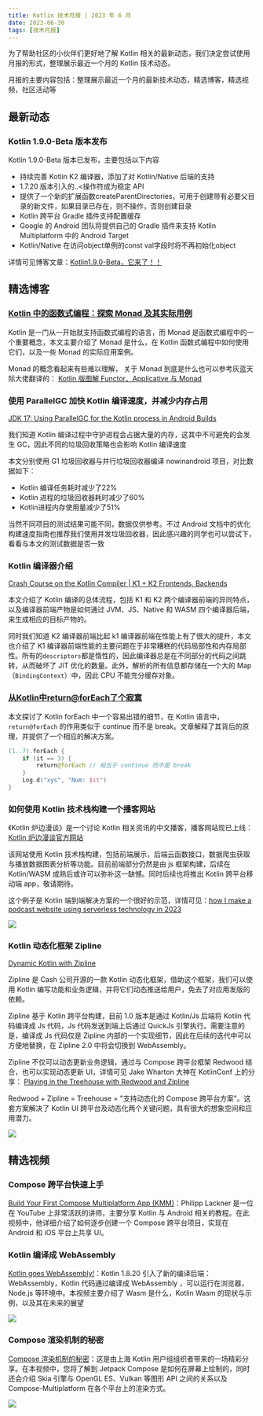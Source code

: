 ```yaml
---
title: Kotlin 技术月报 | 2023 年 6 月
date: 2023-06-30
tags: [技术月报]
---
```


为了帮助社区的小伙伴们更好地了解 Kotlin 相关的最新动态，我们决定尝试使用月报的形式，整理展示最近一个月的 Kotlin 技术动态。

月报的主要内容包括：整理展示最近一个月的最新技术动态，精选博客，精选视频，社区活动等

## 最新动态
### Kotlin 1.9.0-Beta 版本发布
Kotlin 1.9.0-Beta 版本已发布，主要包括以下内容

- 持续完善 Kotlin K2 编译器，添加了对 Kotlin/Native 后端的支持
- 1.7.20 版本引入的..<操作符成为稳定 API
- 提供了一个新的扩展函数createParentDirectories，可用于创建带有必要父目录的新文件，如果目录已存在，则不操作，否则创建目录
- Kotlin 跨平台 Gradle 插件支持配置缓存
- Google 的 Android 团队将提供自己的 Gradle 插件来支持 Kotlin Multiplatform 中的 Android Target
- Kotlin/Native 在访问object单例的const val字段时将不再初始化object

详情可见博客文章：[Kotlin1.9.0-Beta，它来了！！](https://juejin.cn/post/7241567583505072183)

## 精选博客
### [Kotlin 中的函数式编程：探索 Monad 及其实际用例](https://medium.com/@summitkumar/functional-programming-in-kotlin-exploring-monads-and-their-real-world-use-cases-5a8b23be1268)

Kotlin 是一门从一开始就支持函数式编程的语言，而 Monad 是函数式编程中的一个重要概念，本文主要介绍了 Monad 是什么，在 Kotlin 函数式编程中如何使用它们，以及一些 Monad 的实际应用案例。

Monad 的概念看起来有些难以理解， 关于 Monad 到底是什么也可以参考灰蓝天际大佬翻译的：
[Kotlin 版图解 Functor、Applicative 与 Monad](https://hltj.me/kotlin/2017/08/25/kotlin-functor-applicative-monad-cn.html)

### 使用 ParallelGC 加快 Kotlin 编译速度，并减少内存占用
[JDK 17: Using ParallelGC for the Kotlin process in Android Builds](https://dev.to/cdsap/jdk-17-using-parellgc-for-the-kotlin-process-in-android-builds-24af)

我们知道 Kotlin 编译过程中守护进程会占据大量的内存，这其中不可避免的会发生 GC，因此不同的垃圾回收策略也会影响 Kotlin 编译速度

本文分别使用 G1 垃圾回收器与并行垃圾回收器编译 nowinandroid 项目，对比数据如下：

- Kotlin 编译任务耗时减少了22%
- Kotlin 进程的垃圾回收器耗时减少了60% 
- Kotlin进程内存使用量减少了51%

当然不同项目的测试结果可能不同，数据仅供参考。不过 Android 文档中的优化构建速度指南也推荐我们使用并发垃圾回收器，因此感兴趣的同学也可以尝试下，看看与本文的测试数据是否一致

### Kotlin 编译器介绍
[Crash Course on the Kotlin Compiler | K1 + K2 Frontends, Backends](https://medium.com/google-developer-experts/crash-course-on-the-kotlin-compiler-k1-k2-frontends-backends-fe2238790bd8)

本文介绍了 Kotlin 编译的总体流程，包括 K1 和 K2 两个编译器前端的异同特点，以及编译器前端产物是如何通过 JVM、JS、Native 和 WASM 四个编译器后端，来生成相应的目标产物的。

同时我们知道 K2 编译器前端比起 k1 编译器前端在性能上有了很大的提升，本文也介绍了 K1 编译器前端性能的主要问题在于非常糟糕的代码局部性和内存局部性。所有的`descriptors`都是惰性的，因此编译器总是在不同部分的代码之间跳转，从而破坏了 JIT 优化的数量。此外，解析的所有信息都存储在一个大的 Map（`BindingContext`）中，因此 CPU 不能充分缓存对象。

### [从Kotlin中return@forEach了个寂寞](https://juejin.cn/post/7243819009866235964)
本文探讨了 Kotlin forEach 中一个容易出错的细节，在 Kotlin 语言中，`return@forEach` 的作用类似于 continue 而不是 break。文章解释了其背后的原理，并提供了一个相应的解决方案。

```kotlin
(1..7).forEach {
    if (it == 3) {
        return@forEach // 相当于 continue 而不是 break
    }
    Log.d("xys", "Num: $it")
}
```

### 如何使用 Kotlin 技术栈构建一个播客网站
《Kotlin 炉边漫谈》是一个讨论 Kotlin 相关资讯的中文播客，播客网站现已上线：[Kotlin 炉边漫谈官方网站](https://podcast.kotlin.tips/)

该网站使用 Kotlin 技术栈构建，包括前端展示，后端云函数接口，数据爬虫获取与播放数据图表分析等功能。目前前端部分仍然是由 js 框架构建，后续在 Kotlin/WASM 成熟后或许可以弥补这一缺憾。同时后续也将推出 Kotlin 跨平台移动端 app，敬请期待。

这个例子是 Kotlin 端到端解决方案的一个很好的示范，详情可见：[how I make a podcast website using serverless technology in 2023](https://www.slideshare.net/shengyou/how-i-make-a-podcast-website-using-serverless-technology-in-2023)

![](https://raw.gitmirror.com/RicardoJiang/resource/main/2023/june/p4.jpg)

### Kotlin 动态化框架 Zipline
[Dynamic Kotlin with Zipline](https://code.cash.app/zipline)

Zipline 是 Cash 公司开源的一款 Kotlin 动态化框架，借助这个框架，我们可以使用 Kotlin 编写功能和业务逻辑，并将它们动态推送给用户，免去了对应用发版的依赖。

Zipline 基于 Kotlin 跨平台构建，目前 1.0 版本是通过 Kotlin/Js 后端将 Kotlin 代码编译成 Js 代码，Js 代码发送到端上后通过 QuickJs 引擎执行。需要注意的是，编译成 Js 代码仅是 Zipline 内部的一个实现细节，因此在后续的迭代中可以方便地替换，在 Zipline 2.0 中将会切换到 WebAssembly。

Zipline 不仅可以动态更新业务逻辑，通过与 Compose 跨平台框架 Redwood 结合，也可以实现动态更新 UI，详情可见 Jake Wharton 大神在 KotlinConf 上的分享： [Playing in the Treehouse with Redwood and Zipline](https://kotlinconf.com/talks/466843/)

Redwood + Zipline = Treehouse = "支持动态化的 Compose 跨平台方案"。这套方案解决了 Kotlin UI 跨平台及动态化两个关键问题，具有很大的想象空间和应用潜力。

![](https://raw.gitmirror.com/RicardoJiang/resource/main/2023/july/p2.png)

## 精选视频
### Compose 跨平台快速上手
[Build Your First Compose Multiplatform App (KMM)](https://www.youtube.com/watch?v=ZxBUd2TbVGk)：Philipp Lackner 是一位在 YouTube 上非常活跃的讲师，主要分享 Kotlin 与 Android 相关的教程。在此视频中，他详细介绍了如何逐步创建一个 Compose 跨平台项目，实现在 Android 和 iOS 平台上共享 UI。

### Kotlin 编译成 WebAssembly
[Kotlin goes WebAssembly!](https://www.youtube.com/watch?v=oIbX7nrSTPQ)：Kotlin 1.8.20 引入了新的编译后端：WebAssembly，Kotlin 代码通过编译成 WebAssembly ，可以运行在浏览器，Node.js 等环境中。本视频主要介绍了 Wasm 是什么，Kotlin Wasm 的现状与示例，以及其在未来的展望

![](https://raw.gitmirror.com/RicardoJiang/resource/main/2023/june/p1.png)

### Compose 渲染机制的秘密
[Compose 渲染机制的秘密](https://www.bilibili.com/video/BV1YN411k7Cp/)：这是由上海 Kotlin 用户组组织者带来的一场精彩分享。在本视频中，您将了解到 Jetpack Compose 是如何在屏幕上绘制的，同时还会介绍 Skia 引擎与 OpenGL ES、Vulkan 等图形 API 之间的关系以及 Compose-Multiplatform 在各个平台上的渲染方式。

![](https://raw.gitmirror.com/RicardoJiang/resource/main/2023/july/p1.png)